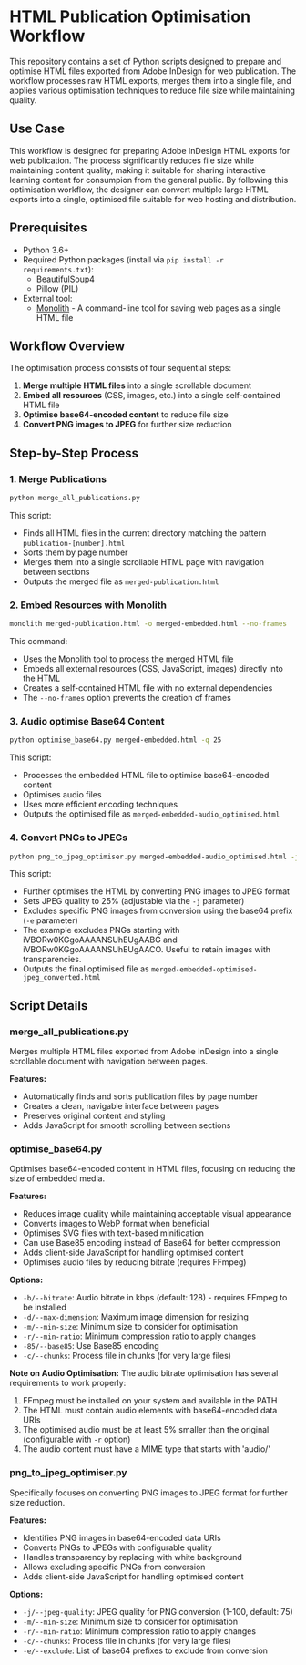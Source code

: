 # HTML Publication Optimisation Workflow

This repository contains a set of Python scripts designed to prepare and optimise HTML files exported from Adobe InDesign for web publication. The workflow processes raw HTML exports, merges them into a single file, and applies various optimisation techniques to reduce file size while maintaining quality.

## Use Case

This workflow is designed for preparing Adobe InDesign HTML exports for web publication. The process significantly reduces file size while maintaining content quality, making it suitable for sharing interactive learning content for consumpion from the general public. By following this optimisation workflow, the designer can convert multiple large HTML exports into a single, optimised file suitable for web hosting and distribution.

## Prerequisites

- Python 3.6+
- Required Python packages (install via `pip install -r requirements.txt`):
  - BeautifulSoup4
  - Pillow (PIL)
- External tool:
  - [Monolith](https://github.com/Y2Z/monolith) - A command-line tool for saving web pages as a single HTML file

## Workflow Overview

The optimisation process consists of four sequential steps:

1. **Merge multiple HTML files** into a single scrollable document
2. **Embed all resources** (CSS, images, etc.) into a single self-contained HTML file
3. **Optimise base64-encoded content** to reduce file size
4. **Convert PNG images to JPEG** for further size reduction

## Step-by-Step Process

### 1. Merge Publications

```bash
python merge_all_publications.py
```

This script:
- Finds all HTML files in the current directory matching the pattern `publication-[number].html`
- Sorts them by page number
- Merges them into a single scrollable HTML page with navigation between sections
- Outputs the merged file as `merged-publication.html`

### 2. Embed Resources with Monolith

```bash
monolith merged-publication.html -o merged-embedded.html --no-frames
```

This command:
- Uses the Monolith tool to process the merged HTML file
- Embeds all external resources (CSS, JavaScript, images) directly into the HTML
- Creates a self-contained HTML file with no external dependencies
- The `--no-frames` option prevents the creation of frames

### 3. Audio optimise Base64 Content

```bash
python optimise_base64.py merged-embedded.html -q 25
```

This script:
- Processes the embedded HTML file to optimise base64-encoded content
- Optimises audio files
- Uses more efficient encoding techniques
- Outputs the optimised file as `merged-embedded-audio_optimised.html`

### 4. Convert PNGs to JPEGs

```bash
python png_to_jpeg_optimiser.py merged-embedded-audio_optimised.html -j 25 -e iVBORw0KGgoAAAANSUhEUgAABG iVBORw0KGgoAAAANSUhEUgAACO
```

This script:
- Further optimises the HTML by converting PNG images to JPEG format
- Sets JPEG quality to 25% (adjustable via the `-j` parameter)
- Excludes specific PNG images from conversion using the base64 prefix (`-e` parameter)
- The example excludes PNGs starting with iVBORw0KGgoAAAANSUhEUgAABG and iVBORw0KGgoAAAANSUhEUgAACO. Useful to retain images with transparencies.
- Outputs the final optimised file as `merged-embedded-optimised-jpeg_converted.html`

## Script Details

### merge_all_publications.py

Merges multiple HTML files exported from Adobe InDesign into a single scrollable document with navigation between pages.

**Features:**
- Automatically finds and sorts publication files by page number
- Creates a clean, navigable interface between pages
- Preserves original content and styling
- Adds JavaScript for smooth scrolling between sections

### optimise_base64.py

Optimises base64-encoded content in HTML files, focusing on reducing the size of embedded media.

**Features:**
- Reduces image quality while maintaining acceptable visual appearance
- Converts images to WebP format when beneficial
- Optimises SVG files with text-based minification
- Can use Base85 encoding instead of Base64 for better compression
- Adds client-side JavaScript for handling optimised content
- Optimises audio files by reducing bitrate (requires FFmpeg)

**Options:**
- `-b/--bitrate`: Audio bitrate in kbps (default: 128) - requires FFmpeg to be installed
- `-d/--max-dimension`: Maximum image dimension for resizing
- `-m/--min-size`: Minimum size to consider for optimisation
- `-r/--min-ratio`: Minimum compression ratio to apply changes
- `-85/--base85`: Use Base85 encoding
- `-c/--chunks`: Process file in chunks (for very large files)

**Note on Audio Optimisation:**
The audio bitrate optimisation has several requirements to work properly:
1. FFmpeg must be installed on your system and available in the PATH
2. The HTML must contain audio elements with base64-encoded data URIs
3. The optimised audio must be at least 5% smaller than the original (configurable with `-r` option)
4. The audio content must have a MIME type that starts with 'audio/'

### png_to_jpeg_optimiser.py

Specifically focuses on converting PNG images to JPEG format for further size reduction.

**Features:**
- Identifies PNG images in base64-encoded data URIs
- Converts PNGs to JPEGs with configurable quality
- Handles transparency by replacing with white background
- Allows excluding specific PNGs from conversion
- Adds client-side JavaScript for handling optimised content

**Options:**
- `-j/--jpeg-quality`: JPEG quality for PNG conversion (1-100, default: 75)
- `-m/--min-size`: Minimum size to consider for optimisation
- `-r/--min-ratio`: Minimum compression ratio to apply changes
- `-c/--chunks`: Process file in chunks (for very large files)
- `-e/--exclude`: List of base64 prefixes to exclude from conversion
